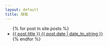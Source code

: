 ```yaml
---
layout: default
title: 随笔
---
```



  <ul>
    {% for post in site.posts %}
      <li>
      	<a href="{{ post.url }}">
      		<span>{{ post.title }}</span>
	      	<span>{{ post.date | date_to_string }}</span> 
      	</a>
      </li>
    {% endfor %}
  </ul>
